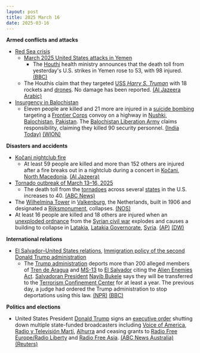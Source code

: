 ```yaml
---
layout: post
title: 2025 March 16
date: 2025-03-16
---
```



**Armed conflicts and attacks**

* [Red Sea crisis](https://en.wikipedia.org/wiki/Red_Sea_crisis "Red Sea crisis")
  + [March 2025 United States attacks in Yemen](https://en.wikipedia.org/wiki/March_2025_United_States_attacks_in_Yemen "March 2025 United States attacks in Yemen")
    - The [Houthi](https://en.wikipedia.org/wiki/Houthi "Houthi") health ministry announces that the death toll from yesterday's U.S. strikes in Yemen rose to 53, with 98 injured. [(BBC)](https://www.bbc.com/news/articles/cedle6je601o.amp)
  + The Houthis claim that they targeted [USS *Harry S. Truman*](https://en.wikipedia.org/wiki/USS_Harry_S._Truman "USS Harry S. Truman") with 18 rockets and [drones](https://en.wikipedia.org/wiki/Drone_warfare "Drone warfare"). No damage has been reported. [(Al Jazeera Arabic)](https://www.aljazeera.net/news/2025/3/16/%D8%B9%D8%A7%D8%AC%D9%84-%D8%A7%D9%84%D9%85%D8%AA%D8%AD%D8%AF%D8%AB-%D8%A7%D9%84%D8%B9%D8%B3%D9%83%D8%B1%D9%8A-%D8%A8%D8%A7%D8%B3%D9%85-%D8%A3%D9%86%D8%B5%D8%A7%D8%B1-%D8%A7%D9%84%D9%84%D9%87-3)
* [Insurgency in Balochistan](https://en.wikipedia.org/wiki/Insurgency_in_Balochistan "Insurgency in Balochistan")
  + Eleven people are killed and 21 more are injured in a [suicide bombing](https://en.wikipedia.org/wiki/Suicide_attack "Suicide attack") targeting a [Frontier Corps](https://en.wikipedia.org/wiki/Frontier_Corps "Frontier Corps") convoy on a highway in [Nushki](https://en.wikipedia.org/wiki/Nushki "Nushki"), [Balochistan](https://en.wikipedia.org/wiki/Balochistan%2C_Pakistan "Balochistan, Pakistan"), [Pakistan](https://en.wikipedia.org/wiki/Pakistan "Pakistan"). The [Balochistan Liberation Army](https://en.wikipedia.org/wiki/Balochistan_Liberation_Army "Balochistan Liberation Army") claims responsibility, claiming they killed 90 security personnel. [(India Today)](https://www.indiatoday.in/world/story/pakistan-military-convoy-attacked-baloch-insurgents-claim-90-killed-2694202-2025-03-16) [(WION)](https://www.wionews.com/south-asia/major-explosion-near-convoy-in-balochistans-noshki-in-pakistan-8858248)

**Disasters and accidents**

* [Kočani nightclub fire](https://en.wikipedia.org/wiki/Ko%C4%8Dani_nightclub_fire "Kočani nightclub fire")
  + At least 59 people are killed and more than 152 others are injured after a fire breaks out in a nightclub during a concert in [Kočani](https://en.wikipedia.org/wiki/Ko%C4%8Dani "Kočani"), [North Macedonia](https://en.wikipedia.org/wiki/North_Macedonia "North Macedonia"). [(Al Jazeera)](https://www.aljazeera.com/news/2025/3/16/at-least-51-people-killed-in-nightclub-fire-in-north-macedonia)
* [Tornado outbreak of March 13–16, 2025](https://en.wikipedia.org/wiki/Tornado_outbreak_of_March_13%E2%80%9316%2C_2025 "Tornado outbreak of March 13–16, 2025")
  + The death toll from the [tornadoes](https://en.wikipedia.org/wiki/Tornado "Tornado") across several [states](https://en.wikipedia.org/wiki/States_of_the_United_States "States of the United States") in the U.S. increases to 40. [(ABC News)](https://abcnews.go.com/US/live-updates/tornado-outbreak-live-updates-18-dead-dozens-injured/?id=119832914)
* The [Wilhelmina Tower](https://en.wikipedia.org/wiki/Wilhelminatoren "Wilhelminatoren") in [Valkenburg](https://en.wikipedia.org/wiki/Valkenburg_aan_de_Geul "Valkenburg aan de Geul"), the Netherlands, built in 1906 and designated a [Rijksmonument](https://en.wikipedia.org/wiki/Rijksmonument "Rijksmonument"), collapses. [(NOS)](https://nos.nl/artikel/2559802-wilhelminatoren-ingestort-in-valkenburg-oorzaak-onbekend)
* At least 16 people are killed and 18 others are injured when an [unexploded ordnance](https://en.wikipedia.org/wiki/Unexploded_ordnance "Unexploded ordnance") from the [Syrian civil war](https://en.wikipedia.org/wiki/Syrian_civil_war "Syrian civil war") explodes and causes a building to collapse in [Latakia](https://en.wikipedia.org/wiki/Latakia "Latakia"), [Latakia Governorate](https://en.wikipedia.org/wiki/Latakia_Governorate "Latakia Governorate"), [Syria](https://en.wikipedia.org/wiki/Syria "Syria"). [(AP)](https://apnews.com/article/syria-lattakia-ordnance-explosion-mines-white-helmets-84bdc4b9d11ea38d662829cf3259eb39) [(DW)](https://www.dw.com/en/at-least-16-people-dead-in-blast-from-suspected-old-bomb-in-syria/a-71934830)

**International relations**

* [El Salvador–United States relations](https://en.wikipedia.org/wiki/El_Salvador%E2%80%93United_States_relations "El Salvador–United States relations"), [Immigration policy of the second Donald Trump administration](https://en.wikipedia.org/wiki/Immigration_policy_of_the_second_Donald_Trump_administration "Immigration policy of the second Donald Trump administration")
  + The [Trump administration](https://en.wikipedia.org/wiki/Second_presidency_of_Donald_Trump "Second presidency of Donald Trump") deports more than 200 alleged members of [Tren de Aragua](https://en.wikipedia.org/wiki/Tren_de_Aragua "Tren de Aragua") and [MS-13](https://en.wikipedia.org/wiki/MS-13 "MS-13") to [El Salvador](https://en.wikipedia.org/wiki/El_Salvador "El Salvador") citing the [Alien Enemies Act](https://en.wikipedia.org/wiki/Alien_Enemies_Act "Alien Enemies Act"). [Salvadoran President](https://en.wikipedia.org/wiki/President_of_El_Salvador "President of El Salvador") [Nayib Bukele](https://en.wikipedia.org/wiki/Nayib_Bukele "Nayib Bukele") says they will be transferred to the [Terrorism Confinement Center](https://en.wikipedia.org/wiki/Terrorism_Confinement_Center "Terrorism Confinement Center") for at least a year. The previous day, a judge had ordered the Trump administration to stop deportations using this law. [(NPR)](https://www.npr.org/2025/03/16/g-s1-54154/alien-enemies-el-salvador-trump) [(BBC)](https://www.bbc.com/news/articles/cp9yv1gnzyvo)

**Politics and elections**

* United States President [Donald Trump](https://en.wikipedia.org/wiki/Donald_Trump "Donald Trump") signs an [executive order](https://en.wikipedia.org/wiki/Executive_order "Executive order") shutting down multiple state-funded broadcasters including [Voice of America](https://en.wikipedia.org/wiki/Voice_of_America "Voice of America"), [Radio y Televisión Martí](https://en.wikipedia.org/wiki/Radio_y_Televisi%C3%B3n_Mart%C3%AD "Radio y Televisión Martí"), [Alhurra](https://en.wikipedia.org/wiki/Alhurra "Alhurra") and ceasing grants to [Radio Free Europe/Radio Liberty](https://en.wikipedia.org/wiki/Radio_Free_Europe/Radio_Liberty "Radio Free Europe/Radio Liberty") and [Radio Free Asia](https://en.wikipedia.org/wiki/Radio_Free_Asia "Radio Free Asia"). [(ABC News Australia)](https://www.abc.net.au/news/2025-03-16/voice-of-america-radio-free-asia-us-funding-cut/105058080) [(Reuters)](https://www.reuters.com/business/media-telecom/trump-signs-order-gut-voice-america-other-agencies-2025-03-15/)
